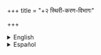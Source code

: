 +++
title = "+२ स्थिरी-करण-विभागः"

+++

<details><summary>English</summary>

PART II

The Discussion and clarification of Doubts and Disputed Points

</details>

<details><summary>Español</summary>

Parte II

La **discusión y aclaración** de dudas y puntos en disputa

</details>
